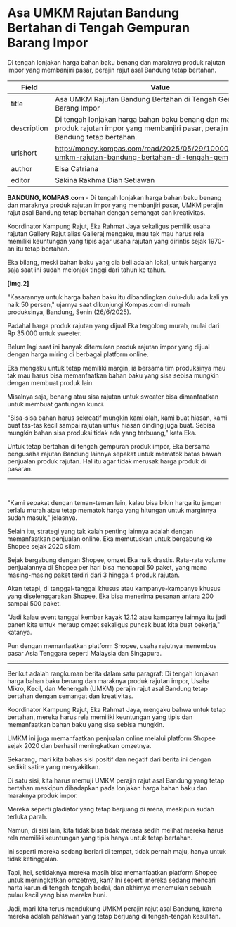 # Asa UMKM Rajutan Bandung Bertahan di Tengah Gempuran Barang Impor

Di tengah lonjakan harga bahan baku benang dan maraknya produk rajutan impor yang membanjiri pasar, perajin rajut asal Bandung tetap bertahan.

| Field       | Value                                                       |
|-------------|-------------------------------------------------------------|
| title       | Asa UMKM Rajutan Bandung Bertahan di Tengah Gempuran Barang Impor |
| description | Di tengah lonjakan harga bahan baku benang dan maraknya produk rajutan impor yang membanjiri pasar, perajin rajut asal Bandung tetap bertahan. |
| urlshort    | http://money.kompas.com/read/2025/05/29/100000826/asa-umkm-rajutan-bandung-bertahan-di-tengah-gempur |
| author      | Elsa Catriana |
| editor      | Sakina Rakhma Diah Setiawan |

**BANDUNG, KOMPAS.com** - Di tengah lonjakan harga bahan baku benang dan maraknya produk rajutan impor yang membanjiri pasar, UMKM perajin rajut asal Bandung tetap bertahan dengan semangat dan kreativitas.

Koordinator Kampung Rajut, Eka Rahmat Jaya sekaligus pemilik usaha rajutan Gallery Rajut alias Galleraj mengaku, mau tak mau harus rela memiliki keuntungan yang tipis agar usaha rajutan yang dirintis sejak 1970-an itu tetap bertahan.

Eka bilang, meski bahan baku yang dia beli adalah lokal, untuk harganya saja saat ini sudah melonjak tinggi dari tahun ke tahun.

**\[img.2\]**

"Kasarannya untuk harga bahan baku itu dibandingkan dulu-dulu ada kali ya naik 50 persen," ujarnya saat dikunjungi Kompas.com di rumah produksinya, Bandung, Senin (26/6/2025).

Padahal harga produk rajutan yang dijual Eka tergolong murah, mulai dari Rp 35.000 untuk sweeter.

Belum lagi saat ini banyak ditemukan produk rajutan impor yang dijual dengan harga miring di berbagai platform online.

Eka mengaku untuk tetap memiliki margin, ia bersama tim produksinya mau tak mau harus bisa memanfaatkan bahan baku yang sisa sebisa mungkin dengan membuat produk lain.

Misalnya saja, benang atau sisa rajutan untuk sweater bisa dimanfaatkan untuk membuat gantungan kunci.

"Sisa-sisa bahan harus sekreatif mungkin kami olah, kami buat hiasan, kami buat tas-tas kecil sampai rajutan untuk hiasan dinding juga buat. Sebisa mungkin bahan sisa produksi tidak ada yang terbuang," kata Eka.

Untuk tetap bertahan di tengah gempuran produk impor, Eka bersama pengusaha rajutan Bandung lainnya sepakat untuk mematok batas bawah penjualan produk rajutan. Hal itu agar tidak merusak harga produk di pasaran.

------------------------------------------------------------------------

 

"Kami sepakat dengan teman-teman lain, kalau bisa bikin harga itu jangan terlalu murah atau tetap mematok harga yang hitungan untuk marginnya sudah masuk," jelasnya.

Selain itu, strategi yang tak kalah penting lainnya adalah dengan memanfaatkan penjualan online. Eka memutuskan untuk bergabung ke Shopee sejak 2020 silam.

Sejak bergabung dengan Shopee, omzet Eka naik drastis. Rata-rata volume penjualannya di Shopee per hari bisa mencapai 50 paket, yang mana masing-masing paket terdiri dari 3 hingga 4 produk rajutan.

Akan tetapi, di tanggal-tanggal khusus atau kampanye-kampanye khusus yang diselenggarakan Shopee, Eka bisa menerima pesanan antara 200 sampai 500 paket.

"Jadi kalau event tanggal kembar kayak 12.12 atau kampanye lainnya itu jadi panen kita untuk meraup omzet sekaligus puncak buat kita buat bekerja," katanya.

Pun dengan memanfaatkan platform Shopee, usaha rajutnya menembus pasar Asia Tenggara seperti Malaysia dan Singapura.

---
Berikut adalah rangkuman berita dalam satu paragraf: Di tengah lonjakan harga bahan baku benang dan maraknya produk rajutan impor, Usaha Mikro, Kecil, dan Menengah (UMKM) perajin rajut asal Bandung tetap bertahan dengan semangat dan kreativitas.

 Koordinator Kampung Rajut, Eka Rahmat Jaya, mengaku bahwa untuk tetap bertahan, mereka harus rela memiliki keuntungan yang tipis dan memanfaatkan bahan baku yang sisa sebisa mungkin.

 UMKM ini juga memanfaatkan penjualan online melalui platform Shopee sejak 2020 dan berhasil meningkatkan omzetnya.



Sekarang, mari kita bahas sisi positif dan negatif dari berita ini dengan sedikit satire yang menyakitkan.

 Di satu sisi, kita harus memuji UMKM perajin rajut asal Bandung yang tetap bertahan meskipun dihadapkan pada lonjakan harga bahan baku dan maraknya produk impor.

 Mereka seperti gladiator yang tetap berjuang di arena, meskipun sudah terluka parah.

 Namun, di sisi lain, kita tidak bisa tidak merasa sedih melihat mereka harus rela memiliki keuntungan yang tipis hanya untuk tetap bertahan.

 Ini seperti mereka sedang berlari di tempat, tidak pernah maju, hanya untuk tidak ketinggalan.

 Tapi, hei, setidaknya mereka masih bisa memanfaatkan platform Shopee untuk meningkatkan omzetnya, kan? Ini seperti mereka sedang mencari harta karun di tengah-tengah badai, dan akhirnya menemukan sebuah pulau kecil yang bisa mereka huni.

 Jadi, mari kita terus mendukung UMKM perajin rajut asal Bandung, karena mereka adalah pahlawan yang tetap berjuang di tengah-tengah kesulitan.
